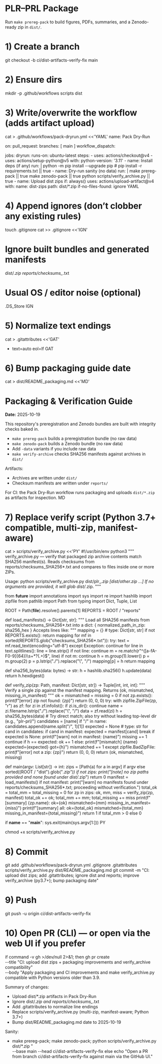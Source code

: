 # PLR–PRL Package

Run `make prereg-pack` to build figures, PDFs, summaries, and a Zenodo-ready zip in `dist/`.
# 1) Create a branch
git checkout -b ci/dist-artifacts-verify-fix main

# 2) Ensure dirs
mkdir -p .github/workflows scripts dist

# 3) Write/overwrite the workflow (adds artifact upload)
cat > .github/workflows/pack-dryrun.yml <<'YAML'
name: Pack Dry-Run

on:
  pull_request:
    branches: [ main ]
  workflow_dispatch:

jobs:
  dryrun:
    runs-on: ubuntu-latest
    steps:
      - uses: actions/checkout@v4
      - uses: actions/setup-python@v5
        with:
          python-version: '3.11'
      - name: Install deps (if any)
        run: |
          python -m pip install --upgrade pip
          # pip install -r requirements.txt || true
      - name: Dry-run sanity (no data)
        run: |
          make prereg-pack || true
          make zenodo-pack || true
          python scripts/verify_archive.py || true
      - name: Upload dist zips
        if: always()
        uses: actions/upload-artifact@v4
        with:
          name: dist-zips
          path: dist/*.zip
          if-no-files-found: ignore
YAML

# 4) Append ignores (don’t clobber any existing rules)
touch .gitignore
cat >> .gitignore <<'IGN'
# Ignore built bundles and generated manifests
dist/*.zip
reports/checksums_*.txt

# Usual OS / editor noise (optional)
.DS_Store
IGN

# 5) Normalize text endings
cat > .gitattributes <<'GAT'
* text=auto eol=lf
GAT

# 6) Bump packaging guide date
cat > dist/README_packaging.md <<'MD'
# Packaging & Verification Guide

**Date:** 2025-10-19

This repository's preregistration and Zenodo bundles are built with integrity checks baked in.

- `make prereg-pack` builds a preregistration bundle (no raw data)
- `make zenodo-pack` builds a Zenodo bundle (no raw data)
- Add `-data` variants if you include raw data
- `make verify-archive` checks SHA256 manifests against archives in `dist/`

Artifacts:
- Archives are written under `dist/`
- Checksum manifests are written under `reports/`

For CI: the Pack Dry-Run workflow runs packaging and uploads `dist/*.zip` as artifacts for inspection.
MD

# 7) Replace verify script (Python 3.7+ compatible, multi-zip, manifest-aware)
cat > scripts/verify_archive.py <<'PY'
#!/usr/bin/env python3
"""
verify_archive.py — verify that packaged zip archive contents match SHA256 manifest(s).
Reads checksums from reports/checksums_SHA256*.txt and compares to files inside one or more ZIPs.

Usage:
  python scripts/verify_archive.py dist/plr_*.zip [dist/other.zip ...]
If no arguments are provided, it will glob dist/*.zip.
"""

from __future__ import annotations
import sys
import re
import hashlib
import zipfile
from pathlib import Path
from typing import Dict, Tuple, List

ROOT = Path(__file__).resolve().parents[1]
REPORTS = ROOT / "reports"

def load_manifests() -> Dict[str, str]:
    """
    Load all SHA256 manifests from reports/checksums_SHA256*.txt into a dict:
      { normalized_path_in_zip: sha256_hex }
    Accepts lines like:
      <hash><space><space><path>
    """
    mapping = {}  # type: Dict[str, str]
    if not REPORTS.exists():
        return mapping
    for mf in sorted(REPORTS.glob("checksums_SHA256*.txt")):
        try:
            text = mf.read_text(encoding="utf-8")
        except Exception:
            continue
        for line in text.splitlines():
            line = line.strip()
            if not line:
                continue
            m = re.match(r"^([a-fA-F0-9]{64})\s+\*?(.+)$", line)
            if not m:
                continue
            h = m.group(1).lower()
            p = m.group(2)
            p = p.lstrip("./").replace("\\", "/")
            mapping[p] = h
    return mapping

def sha256_bytes(data: bytes) -> str:
    h = hashlib.sha256()
    h.update(data)
    return h.hexdigest()

def verify_zip(zp: Path, manifest: Dict[str, str]) -> Tuple[int, int, int]:
    """
    Verify a single zip against the manifest mapping.
    Returns (ok, mismatched, missing_in_manifest)
    """
    ok = mismatched = missing = 0
    if not zp.exists():
        print(f"[error] zip not found: {zp}")
        return (0, 0, 0)
    try:
        with zipfile.ZipFile(zp, "r") as zf:
            for zi in zf.infolist():
                if zi.is_dir():
                    continue
                name = zi.filename.lstrip("./").replace("\\", "/")
                data = zf.read(zi)
                h = sha256_bytes(data)
                # Try direct match; also try without leading top-level dir (e.g., "plr-prl/")
                candidates = [name]
                if "/" in name:
                    candidates.append(name.split("/", 1)[1])
                expected = None  # type: str
                for cand in candidates:
                    if cand in manifest:
                        expected = manifest[cand]
                        break
                if expected is None:
                    print(f"[warn] not in manifest: {name}")
                    missing += 1
                    continue
                if h == expected:
                    ok += 1
                else:
                    print(f"[mismatch] {name}  expected={expected}  got={h}")
                    mismatched += 1
    except zipfile.BadZipFile:
        print(f"[error] not a zip: {zp}")
        return (0, 0, 0)
    return (ok, mismatched, missing)

def main(argv: List[str]) -> int:
    zips = [Path(a) for a in argv] if argv else sorted((ROOT / "dist").glob("*.zip"))
    if not zips:
        print("[note] no zip paths provided and none found under dist/*.zip")
        return 0
    manifest = load_manifests()
    if not manifest:
        print("[warn] no manifests found under reports/checksums_SHA256*.txt; proceeding without verification.")
    total_ok = total_mm = total_missing = 0
    for zp in zips:
        ok, mm, miss = verify_zip(zp, manifest)
        total_ok += ok; total_mm += mm; total_missing += miss
        print(f"[summary] {zp.name}: ok={ok} mismatched={mm} missing_in_manifest={miss}")
    print(f"[summary] all: ok={total_ok} mismatched={total_mm} missing_in_manifest={total_missing}")
    return 1 if total_mm > 0 else 0

if __name__ == "__main__":
    sys.exit(main(sys.argv[1:]))
PY

chmod +x scripts/verify_archive.py

# 8) Commit
git add .github/workflows/pack-dryrun.yml .gitignore .gitattributes scripts/verify_archive.py dist/README_packaging.md
git commit -m "CI: upload dist zips; add .gitattributes; ignore dist and reports; improve verify_archive (py3.7+); bump packaging date"

# 9) Push
git push -u origin ci/dist-artifacts-verify-fix

# 10) Open PR (CLI) — or open via the web UI if you prefer
if command -v gh >/dev/null 2>&1; then
  gh pr create \
    --title "CI: upload dist zips + packaging improvements and verify_archive compatibility" \
    --body "Apply packaging and CI improvements and make verify_archive.py compatible with Python versions older than 3.9.

Summary of changes:
- Upload dist/*.zip artifacts in Pack Dry-Run
- Ignore dist/*.zip and reports/checksums_*.txt
- Add .gitattributes to normalize line endings
- Replace scripts/verify_archive.py (multi-zip, manifest-aware; Python 3.7+)
- Bump dist/README_packaging.md date to 2025-10-19

Sanity:
- make prereg-pack; make zenodo-pack; python scripts/verify_archive.py dist/*.zip
" \
    --base main --head ci/dist-artifacts-verify-fix
else
  echo "Open a PR from branch ci/dist-artifacts-verify-fix against main via the GitHub UI."
